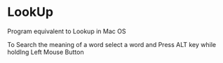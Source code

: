 # LookUp
Program equivalent to Lookup in Mac OS

To Search the meaning of a word select a word and Press ALT key while holdIng Left Mouse Button
